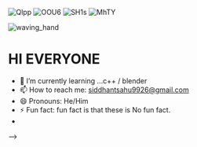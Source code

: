 ![Qlpp](https://user-images.githubusercontent.com/121472284/229675222-3caca923-1819-489a-8401-fb43056ce450.gif)
![OOU6](https://user-images.githubusercontent.com/121472284/229675405-1196a53f-7852-4759-b480-c9d15e8a92b4.gif)
![SH1s](https://user-images.githubusercontent.com/121472284/229673002-11d218b6-48ad-484e-8721-7ab1a6ce8c32.gif)
![MhTY](https://user-images.githubusercontent.com/121472284/229675799-66bb72be-23be-4a87-be4b-44768b64fe5f.gif)




![waving_hand](https://user-images.githubusercontent.com/121472284/229670257-6a6e2ca4-3a96-42aa-9c0a-1a7813eccce1.gif)
<h1>HI EVERYONE</h1>

- 🌱 I’m currently learning ...c++ / blender 
- 📫 How to reach me: siddhantsahu9926@gmail.com
- 😄 Pronouns: He/Him
- ⚡ Fun fact: fun fact is that these is No fun fact.
- 

-->
